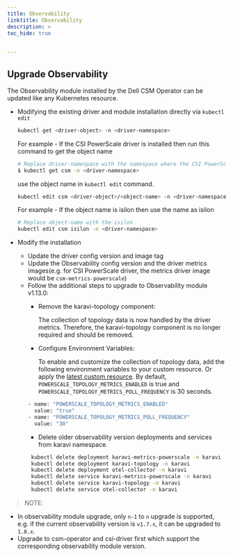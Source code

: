 ```yaml
---
title: Observability
linktitle: Observability
description: >
toc_hide: true 

  
---
```


## Upgrade Observability

The Observability module installed by the Dell CSM Operator can be updated like any Kubernetes resource.

- Modifying the existing driver and module installation directly via `kubectl edit`

  ```bash
  kubectl get <driver-object> -n <driver-namespace>
  ```

  For example - If the CSI PowerScale driver is installed then run this command to get the object name

  ```bash
  # Replace driver-namespace with the namespace where the CSI PowerScale driver is installed
  $ kubectl get csm -n <driver-namespace>
  ```

  use the object name in `kubectl edit` command.

  ```bash
  kubectl edit csm <driver-object>/<object-name> -n <driver-namespace>
  ```

  For example - If the object name is isilon then use the name as isilon

  ```bash
  # Replace object-name with the isilon
  kubectl edit csm isilon -n <driver-namespace>
  ```

- Modify the installation

  - Update the driver config version and image tag
  - Update the Observability config version and the driver metrics images(e.g. for CSI PowerScale driver, the metrics driver image would be `csm-metrics-powerscale`)
  - Follow the additional steps to upgrade to Observability module v1.13.0:
      - Remove the karavi-topology component:

          The collection of topology data is now handled by the driver metrics. Therefore, the karavi-topology component is no longer required and should be removed.

      - Configure Environment Variables:

          To enable and customize the collection of topology data, add the following environment variables to your custom resource. Or apply the [latest custom resource](https://github.com/dell/csm-operator/blob/main/samples/v2.15.0/). By default, `POWERSCALE_TOPOLOGY_METRICS_ENABLED` is true and `POWERSCALE_TOPOLOGY_METRICS_POLL_FREQUENCY` is 30 seconds.
      ```bash
      - name: "POWERSCALE_TOPOLOGY_METRICS_ENABLED"
        value: "true"
      - name: "POWERSCALE_TOPOLOGY_METRICS_POLL_FREQUENCY"
        value: "30"
      ```
      - Delete older observability version deployments and services from karavi namespace.
      ```bash
       kubectl delete deployment karavi-metrics-powerscale -n karavi
       kubectl delete deployment karavi-topology -n karavi
       kubectl delete deployment otel-collector -n karavi
       kubectl delete service karavi-metrics-powerscale -n karavi
       kubectl delete service karavi-topology -n karavi
       kubectl delete service otel-collector -n karavi
      ```

>NOTE:

- In observability module upgrade, only `n-1` to `n` upgrade is supported, e.g. if the current observability version is `v1.7.x`, it can be upgraded to `1.8.x`.
- Upgrade to csm-operator and csi-driver first which support the corresponding observability module version.
